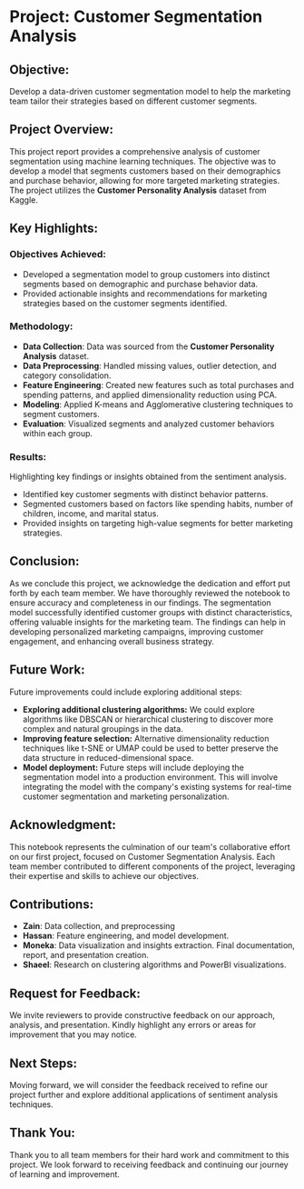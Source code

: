 # Project: Customer Segmentation Analysis

## Objective:
Develop a data-driven customer segmentation model to help the marketing team tailor their strategies based on different customer segments.

## Project Overview:
This project report provides a comprehensive analysis of customer segmentation using machine learning techniques. The objective was to develop a model that segments customers based on their demographics and purchase behavior, allowing for more targeted marketing strategies. The project utilizes the **Customer Personality Analysis** dataset from Kaggle.

## Key Highlights:

### Objectives Achieved:
- Developed a segmentation model to group customers into distinct segments based on demographic and purchase behavior data.
- Provided actionable insights and recommendations for marketing strategies based on the customer segments identified.

### Methodology:
- **Data Collection**: Data was sourced from the **Customer Personality Analysis** dataset.
- **Data Preprocessing**: Handled missing values, outlier detection, and category consolidation.
- **Feature Engineering**: Created new features such as total purchases and spending patterns, and applied dimensionality reduction using PCA.
- **Modeling**: Applied K-means and Agglomerative clustering techniques to segment customers.
- **Evaluation**: Visualized segments and analyzed customer behaviors within each group.

### Results:
Highlighting key findings or insights obtained from the sentiment analysis.
  - Identified key customer segments with distinct behavior patterns.
  - Segmented customers based on factors like spending habits, number of children, income, and marital status.
  - Provided insights on targeting high-value segments for better marketing strategies.

## Conclusion:
As we conclude this project, we acknowledge the dedication and effort put forth by each team member. We have thoroughly reviewed the notebook to ensure accuracy and completeness in our findings.
The segmentation model successfully identified customer groups with distinct characteristics, offering valuable insights for the marketing team. The findings can help in developing personalized marketing campaigns, improving customer engagement, and enhancing overall business strategy.

## Future Work:
Future improvements could include exploring additional steps: 
- **Exploring additional clustering algorithms:** We could explore algorithms like DBSCAN or hierarchical clustering to discover more complex and natural groupings in the data.
- **Improving feature selection:** Alternative dimensionality reduction techniques like t-SNE or UMAP could be used to better preserve the data structure in reduced-dimensional space.
- **Model deployment:** Future steps will include deploying the segmentation model into a production environment. This will involve integrating the model with the company's existing systems for real-time customer segmentation and marketing personalization.

## Acknowledgment:
This notebook represents the culmination of our team's collaborative effort on our first project, focused on Customer Segmentation Analysis. Each team member contributed to different components of the project, leveraging their expertise and skills to achieve our objectives.

## Contributions:
- **Zain**: Data collection, and preprocessing
- **Hassan**: Feature engineering, and model development.
- **Moneka**: Data visualization and insights extraction. Final documentation, report, and presentation creation.
- **Shaeel**: Research on clustering algorithms and PowerBI visualizations.

## Request for Feedback:
We invite reviewers to provide constructive feedback on our approach, analysis, and presentation.
Kindly highlight any errors or areas for improvement that you may notice.

## Next Steps:
Moving forward, we will consider the feedback received to refine our project further and explore additional applications of sentiment analysis techniques.


## Thank You:
Thank you to all team members for their hard work and commitment to this project. We look forward to receiving feedback and continuing our journey of learning and improvement.


